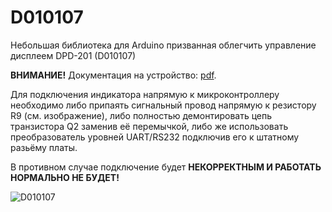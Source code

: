 # D010107
Небольшая библиотека для Arduino призванная облегчить управление дисплеем DPD-201 (D010107)

**ВНИМАНИЕ!**
Документация на устройство: [pdf](https://www.datecs.bg/en/downloads/pdf?id=DPD201_user.pdf).

Для подключения индикатора напрямую к микроконтроллеру необходимо либо припаять сигнальный провод напрямую к резистору R9 (см. изображение), либо полностью демонтировать цепь транзистора Q2 заменив её перемычкой, либо же использовать преобразователь уровней UART/RS232 подключив его к штатному разьёму платы. 

В противном случае подключение будет **НЕКОРРЕКТНЫМ И РАБОТАТЬ НОРМАЛЬНО НЕ БУДЕТ!**

![D010107](https://github.com/QuantMad/D010107/assets/40302227/51ba4067-38c0-4e6c-9f2b-b1a988ad9585)
